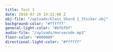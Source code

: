 ```yaml
---
title: Test 3
date: 2018-07-26 19:52:00 Z
obj-file: "/uploads/Glass_Shard_1_thicker.obj"
background-color: "#ffffff"
general-light-color: "#bfbfbf"
audio-file: "/uploads/morsecode.mp3"
floor-color: "#000000"
directional-light-color: "#ffffff"
---
```


